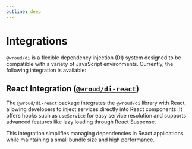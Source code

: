 ```yaml
---
outline: deep
---
```


# Integrations

`@wroud/di` is a flexible dependency injection (DI) system designed to be compatible with a variety of JavaScript environments. Currently, the following integration is available:

## React Integration ([`@wroud/di-react`](./react/overview.md))

The `@wroud/di-react` package integrates the `@wroud/di` library with React, allowing developers to inject services directly into React components. It offers hooks such as `useService` for easy service resolution and supports advanced features like lazy loading through React Suspense.

This integration simplifies managing dependencies in React applications while maintaining a small bundle size and high performance.
